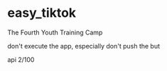 # easy_tiktok
The Fourth Youth Training Camp

don't execute the app, especially don't push the but

api 2/100
